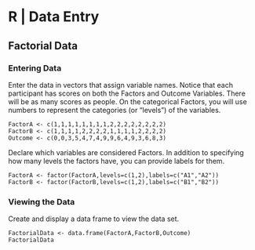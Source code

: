 # R | Data Entry

## Factorial Data

### Entering Data

Enter the data in vectors that assign variable names. Notice that each participant has scores on both the Factors and Outcome Variables. There will be as many scores as people. On the categorical Factors, you will use numbers to represent the categories (or “levels”) of the variables.

```{r}
FactorA <- c(1,1,1,1,1,1,1,1,2,2,2,2,2,2,2,2)
FactorB <- c(1,1,1,1,2,2,2,2,1,1,1,1,2,2,2,2)
Outcome <- c(0,0,3,5,4,7,4,9,9,6,4,9,3,6,8,3)
```

Declare which variables are considered Factors. In addition to specifying how many levels the factors have, you can provide labels for them.

```{r}
FactorA <- factor(FactorA,levels=c(1,2),labels=c("A1","A2"))
FactorB <- factor(FactorB,levels=c(1,2),labels=c("B1","B2"))
```

### Viewing the Data

Create and display a data frame to view the data set.

```{r}
FactorialData <- data.frame(FactorA,FactorB,Outcome)
FactorialData
```
